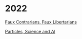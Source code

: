 # 2022

[Faux Contrarians, Faux Libertarians](01/faux-contrarians-faux-liberterians.md)

[Particles, Science and AI](01/particles-and-ai.md)


